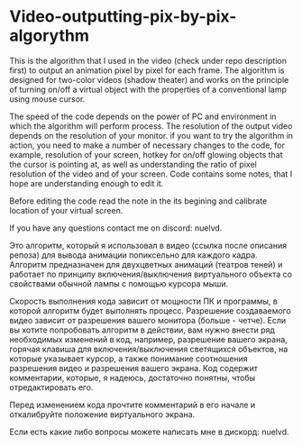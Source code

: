 # Video-outputting-pix-by-pix-algorythm
  This is the algorithm that I used in the video (check under repo description first) to output an animation pixel by pixel for each frame. The algorithm is designed for two-color videos (shadow theater) and works on the principle of turning on/off a virtual object with the properties of a conventional lamp using mouse cursor. 
  
  The speed of the code depends on the power of PC and environment in which the algorithm will perform process. The resolution of the output video depends on the resolution of your monitor. if you want to try the algorithm in action, you need to make a number of necessary changes to the code, for example, resolution of your screen, hotkey for on/off glowing objects that the cursor is pointing at, as well as understanding the ratio of pixel resolution of the video and of your screen. Code contains some notes, that I hope are understanding enough to edit it.
  
  Before editing the code read the note in the its begining and calibrate location of your virtual screen.
  
  If you have any questions contact me on discord: nuelvd.

  Это алгоритм, который я использовал в видео (ссылка после описания репоза) для вывода анимации попиксельно для каждого кадра. Алгоритм предназначен для двухцветных анимаций (театров теней) и работает по принципу включения/выключения виртуального объекта со свойствами обычной лампы с помощью курсора мыши. 
  
  Скорость выполнения кода зависит от мощности ПК и программы, в которой алгоритм будет выполнять процесс. Разрешение создаваемого видео зависит от разрешения вашего монитора (больше - четче). Если вы хотите попробовать алгоритм в действии, вам нужно внести ряд необходимых изменений в код, например, разрешение вашего экрана, горячая клавиша для включения/выключения светящихся объектов, на которые указывает курсор, а также понимание соотношения разрешения видео и разрешения вашего экрана. Код содержит  комментарии, которые, я надеюсь, достаточно понятны, чтобы отредактировать его.
  
  Перед изменением кода прочтите комментарий в его начале и откалибруйте положение виртуального экрана.
  
  Если есть какие либо вопросы можете написать мне в дискорд: nuelvd.
